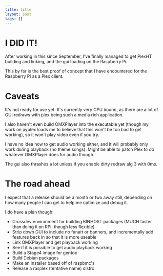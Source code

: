 ```yaml
---
title: title
layout: post
tags: []
---
```



I DID IT!
=========

After working in this since September, I've finally managed to get PlexHT building and linking, and the gui loading on the Raspberry Pi.

This by far is the best proof of concept that I have encountered for the Raspberry Pi as a Plex client.

Caveats
=======

It's not ready for use yet. It's currently very CPU bound, as there are a lot of GUI redraws with plex being such a media rich application.

I also haven't even build OMXPlayer into the executable yet (though my work on pyplex loads me to believe that this won't be too bad to get working), so it won't play video even if you try.

I have no idea how to get audio working either, and it will probably only work during playback (no theme songs). Might be able to patch Plex to do whatever OMXPlayer does for audio though.

The gui also thrashes a lot unless if you enable dirty redraw alg 3 with 0ms.

The road ahead
==============

I expect that a release should be a month or two away still, depending on how many people I can get to help me optimize and debug it.

I do have a plan though:

-   Crossdev environment for building BINHOST packages (MUCH faster than doing it on RPi, though less flexible)
-   Strip down GUI to include no fanart or banners, and incrementally add features back in so that it is more useable
-   Link OMXPlayer and get playback working
-   See if it is possible to get audio playback working
-   Build a Stage4 image for gentoo
-   Build Debian packages
-   Make an installer based off of raspbmc's
-   Release a rasplex (tentative name) distro.

